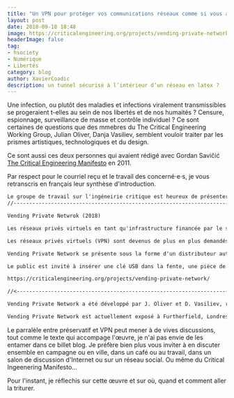 ```yaml
---
title: "Un VPN pour protéger vos communications réseaux comme si vous achetiez un préservatif ?"
layout: post
date: 2018-09-18 18:48
image: https://criticalengineering.org/projects/vending-private-network/images/title3.jpg
headerImage: false
tag:
- hsociety
- Numérique
- Libertés
category: blog
author: XavierCoadic
description: un tunnel sécurisé à l’intérieur d’un réseau en latex ?
---
```


Une infection, ou plutôt des maladies et infections viralement transmissibles se progeraient t-elles au sein de nos libertés et de nos humaités ? Censure, espionnage, surveillance de masse et contrôle individuel ? Ce sont certaines de questions que des mmebres du The Critical Engineering Working Group, Julian Oliver, Danja Vasiliev, semblent vouloir traiter par les prismes artistiques, technologiques et du design. 

Ce sont aussi ces deux personnes qui avaient rédigé avec Gordan Savičić [The Critical Engineering Manifesto](https://criticalengineering.org/) en 2011.

Par respect pour le courriel reçu et le travail des concerné⋅e⋅s, je vous retranscris en français leur synthèse d'introduction.


```txt
Le groupe de travail sur l'ingéneirie critique est heureux de présenter un nouveau travail : 
//---------------------------------------------------------------------> 

Vending Private Netwrok (2018) 

Les réseaux privés virtuels en tant qu'infrastructure financée par le secteur public 

Les réseaux privés virtuels (VPN) sont devenus de plus en plus demandés ces dernières années, fournissant le chiffrement des routes via des réseaux hostiles. En Chine, au Vietnam, en Turquie et au Pakistan, ils servent également à atténuer la censure gouvernementale, de sorte que les sites étrangers autrement bloqués par des pare-feu d'État sont mis à la disposition des utilisateurs de VPN (Twitter, Facebook, Wikipedia, sites activistes et bibliothèques numériques étant les plus courants). 

Vending Private Network se présente sous la forme d'un distributeur automatique de préservatifs, comme ceux que l'on trouve généralement dans les toilettes publiques, les boîtes de nuit et les bars. Equipé de boutons mécaniques, d'une fente à monnaie et de ports USB, il offre 4 routes VPN, chacune ornée d'un graphique animé représentant une destination fantaisiste. 

Le public est invité à insérer une clé USB dans la fente, une pièce de monnaie (1 livre ou euro) dans la machine et à sélectionner une destination VPN en appuyant sur un bouton mécanique. Ce faisant, un fichier de configuration VPN unique est alors écrit sur la clé USB. Des instructions spéciales (sous la forme d'un fichier README.txt) sont également copiées, expliquant comment utiliser le VPN dans un mode spécial "gainé" qui échappe aux méthodes de détection (à savoir Deep Packet Inspection, ou DPI) utilisées par les entreprises et les administrateurs d'infrastructure contrôlés par l'Etat. C'est le seul moyen connu pour lutter contre les pare-feu contrôlés par l'État. 

https://criticalengineering.org/projects/vending-private-network/ 

//<--------------------------------------------------------------------

Vending Private Network a été développé par J. Oliver et D. Vasiliev, représentant le Critical Engineering Working Group, 2018.

Vending Private Network est actuellement exposé à Furtherfield, Londres, dans le cadre de 'Transnationalisms', organisé par James Bridle, et sera présenté dans 3 autres villes du monde. https://www.furtherfield.org/events/transnationalisms/
```

Le parralèle entre préservatif et VPN peut mener à de vives discussions, tout comme le texte qui accompage l'œuvre, je n'ai pas envie de les entamer dans ce billet blog. Je préfère bien plus vous inviter à en discuter ensemble en campagne ou en ville, dans un café ou au travail, dans un salon de discussion d'Internet ou sur un réseau social. Ou même du Critical Ingeenering Manifesto...

Pour l'instant, je réflechis sur cette œuvre et sur où, quand et comment aller la triturer. 

